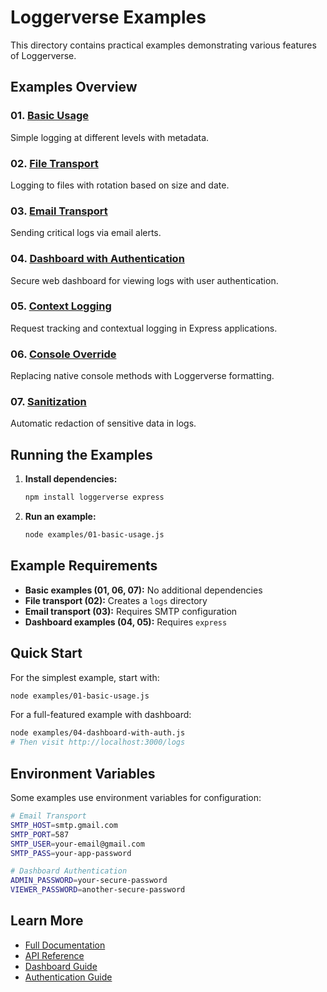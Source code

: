 # Loggerverse Examples

This directory contains practical examples demonstrating various features of Loggerverse.

## Examples Overview

### 01. [Basic Usage](./01-basic-usage.js)
Simple logging at different levels with metadata.

### 02. [File Transport](./02-file-transport.js)
Logging to files with rotation based on size and date.

### 03. [Email Transport](./03-email-transport.js)
Sending critical logs via email alerts.

### 04. [Dashboard with Authentication](./04-dashboard-with-auth.js)
Secure web dashboard for viewing logs with user authentication.

### 05. [Context Logging](./05-context-logging.js)
Request tracking and contextual logging in Express applications.

### 06. [Console Override](./06-console-override.js)
Replacing native console methods with Loggerverse formatting.

### 07. [Sanitization](./07-sanitization.js)
Automatic redaction of sensitive data in logs.

## Running the Examples

1. **Install dependencies:**
   ```bash
   npm install loggerverse express
   ```

2. **Run an example:**
   ```bash
   node examples/01-basic-usage.js
   ```

## Example Requirements

- **Basic examples (01, 06, 07):** No additional dependencies
- **File transport (02):** Creates a `logs` directory
- **Email transport (03):** Requires SMTP configuration
- **Dashboard examples (04, 05):** Requires `express`

## Quick Start

For the simplest example, start with:
```bash
node examples/01-basic-usage.js
```

For a full-featured example with dashboard:
```bash
node examples/04-dashboard-with-auth.js
# Then visit http://localhost:3000/logs
```

## Environment Variables

Some examples use environment variables for configuration:

```bash
# Email Transport
SMTP_HOST=smtp.gmail.com
SMTP_PORT=587
SMTP_USER=your-email@gmail.com
SMTP_PASS=your-app-password

# Dashboard Authentication
ADMIN_PASSWORD=your-secure-password
VIEWER_PASSWORD=another-secure-password
```

## Learn More

- [Full Documentation](../README.md)
- [API Reference](../docs/API.md)
- [Dashboard Guide](../docs/DASHBOARD.md)
- [Authentication Guide](../docs/AUTHENTICATION.md)